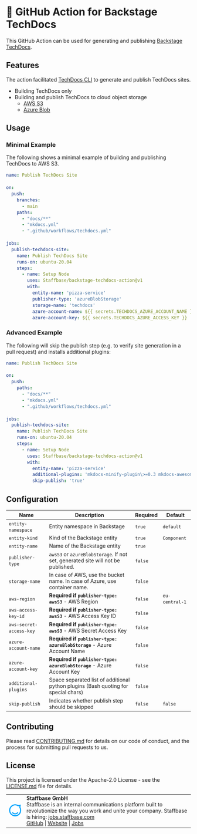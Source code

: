 # 📖 GitHub Action for Backstage TechDocs

This GitHub Action can be used for generating and publishing [Backstage TechDocs](https://backstage.io/docs/features/techdocs/techdocs-overview).

## Features

The action facilitated [TechDocs CLI](https://backstage.io/docs/features/techdocs/cli) to generate and publish TechDocs sites.

- Building TechDocs only
- Building and publish TechDocs to cloud object storage
  - [AWS S3](https://aws.amazon.com/s3/)
  - [Azure Blob](https://azure.microsoft.com/en-us/services/storage/blobs/)

## Usage

### Minimal Example

The following shows a minimal example of building and publishing TechDocs to AWS S3.

```yaml
name: Publish TechDocs Site

on:
  push:
    branches:
      - main
    paths:
      - "docs/**"
      - "mkdocs.yml"
      - ".github/workflows/techdocs.yml"

jobs:
  publish-techdocs-site:
    name: Publish TechDocs Site
    runs-on: ubuntu-20.04
    steps:
      - name: Setup Node
        uses: Staffbase/backstage-techdocs-action@v1
        with:
          entity-name: 'pizza-service'
          publisher-type: 'azureBlobStorage'
          storage-name: 'techdocs'
          azure-account-name: ${{ secrets.TECHDOCS_AZURE_ACCOUNT_NAME }}
          azure-account-key: ${{ secrets.TECHDOCS_AZURE_ACCESS_KEY }}
```

### Advanced Example

The following will skip the publish step (e.g. to verify site generation in a pull request) and installs additional plugins:

```yaml
name: Publish TechDocs Site

on:
  push:
    paths:
      - "docs/**"
      - "mkdocs.yml"
      - ".github/workflows/techdocs.yml"

jobs:
  publish-techdocs-site:
    name: Publish TechDocs Site
    runs-on: ubuntu-20.04
    steps:
      - name: Setup Node
        uses: Staffbase/backstage-techdocs-action@v1
        with:
          entity-name: 'pizza-service'
          additional-plugins: 'mkdocs-minify-plugin\>=0.3 mkdocs-awesome-pages-plugin==2.8.0 mdx_include==1.4.2'
          skip-publish: 'true'
```

## Configuration

| Name                    | Description                                                                        | Required | Default        |
| ----------------------- | ---------------------------------------------------------------------------------- | -------- | -------------- |
| `entity-namespace`      | Entity namespace in Backstage                                                      | `true`   | `default`      |
| `entity-kind`           | Kind of the Backstage entity                                                       | `true`   | `Component`    |
| `entity-name`           | Name of the Backstage entity                                                       | `true`   |                |
| `publisher-type`        | `awsS3` or `azureBlobStorage`. If not set, generated site will not be published.   | `false`  |                |
| `storage-name`          | In case of AWS, use the bucket name. In case of Azure, use container name.         | `false`  |                |
| `aws-region`            | **Required if `publisher-type: awsS3`** - AWS Region                               | `false`  | `eu-central-1` |
| `aws-access-key-id`     | **Required if `publisher-type: awsS3`** - AWS Access Key ID                        | `false`  |                |
| `aws-secret-access-key` | **Required if `publisher-type: awsS3`** - AWS Secret Access Key                    | `false`  |                |
| `azure-account-name`    | **Required if `publisher-type: azureBlobStorage`** - Azure Account Name            | `false`  |                |
| `azure-account-key`     | **Required if `publisher-type: azureBlobStorage`** - Azure Account Key             | `false`  |                |
| `additional-plugins`    | Space separated list of additional python plugins (Bash quoting for special chars) | `false`  |                |
| `skip-publish`          | Indicates whether publish step should be skipped                                   | `false`  | `false`        |

## Contributing

Please read [CONTRIBUTING.md](CONTRIBUTING.md) for details on our code of conduct, and the process for submitting pull requests to us.

## License

This project is licensed under the Apache-2.0 License - see the [LICENSE.md](LICENSE) file for details.

<table>
  <tr>
    <td>
      <img src="assets/staffbase.png" alt="Staffbase GmbH" width="96" />
    </td>
    <td>
      <b>Staffbase GmbH</b>
      <br />Staffbase is an internal communications platform built to revolutionize the way you work and unite your company. Staffbase is hiring: <a href="https://jobs.staffbase.com" target="_blank" rel="noreferrer">jobs.staffbase.com</a>
      <br /><a href="https://github.com/Staffbase" target="_blank" rel="noreferrer">GitHub</a> | <a href="https://staffbase.com/" target="_blank" rel="noreferrer">Website</a> | <a href="https://jobs.staffbase.com" target="_blank" rel="noreferrer">Jobs</a>
    </td>
  </tr>
</table>
